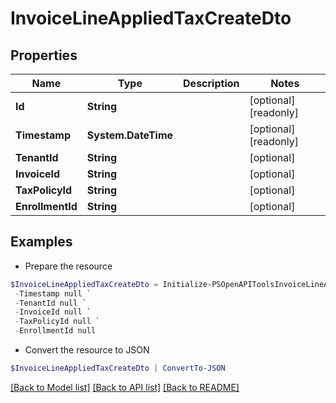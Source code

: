 # InvoiceLineAppliedTaxCreateDto
## Properties

Name | Type | Description | Notes
------------ | ------------- | ------------- | -------------
**Id** | **String** |  | [optional] [readonly] 
**Timestamp** | **System.DateTime** |  | [optional] [readonly] 
**TenantId** | **String** |  | [optional] 
**InvoiceId** | **String** |  | [optional] 
**TaxPolicyId** | **String** |  | [optional] 
**EnrollmentId** | **String** |  | [optional] 

## Examples

- Prepare the resource
```powershell
$InvoiceLineAppliedTaxCreateDto = Initialize-PSOpenAPIToolsInvoiceLineAppliedTaxCreateDto  -Id null `
 -Timestamp null `
 -TenantId null `
 -InvoiceId null `
 -TaxPolicyId null `
 -EnrollmentId null
```

- Convert the resource to JSON
```powershell
$InvoiceLineAppliedTaxCreateDto | ConvertTo-JSON
```

[[Back to Model list]](../README.md#documentation-for-models) [[Back to API list]](../README.md#documentation-for-api-endpoints) [[Back to README]](../README.md)

